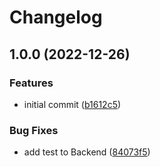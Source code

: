 # Changelog

## 1.0.0 (2022-12-26)


### Features

* initial commit ([b1612c5](https://github.com/taylorhoward92/find-fireworks/commit/b1612c5e19bd5742ce9727f630058160cf19e169))


### Bug Fixes

* add test to Backend ([84073f5](https://github.com/taylorhoward92/find-fireworks/commit/84073f581b59e9b4cc36e1693a2b4b12991c6a8f))
